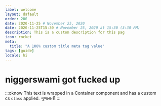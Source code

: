 ```yaml
---
label: welcome  
layout: dafault
order: 200
date: 2020-11-25 # November 25, 2020
date: 2020-11-25T15:30 # November 25, 2020 at 15:30 (3:30 PM)
description: This is a custom description for this pag
icon: rocket
meta:
  title: "A 100% custom title meta tag value"
tags: [guide]
locale: hi
---
```


# niggerswami got fucked up

:::oknow
This text is wrapped in a Container component and has a custom cs `class` applied. ગુજરાતી
:::
